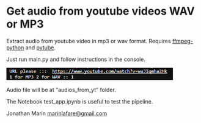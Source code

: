 # Get audio from youtube videos WAV or MP3


Extract audio from youtube video in mp3 or wav format.
Requires [ffmpeg-python](https://github.com/kkroening/ffmpeg-python) and [pytube](https://github.com/pytube/pytube).

Just run main.py and follow instructions in the console.

![alt text](image.png)

Audio file will be at "audios_from_yt" folder.

The Notebook test_app.ipynb is useful to test the pipeline.


Jonathan Marin
marinlafare@gmail.com